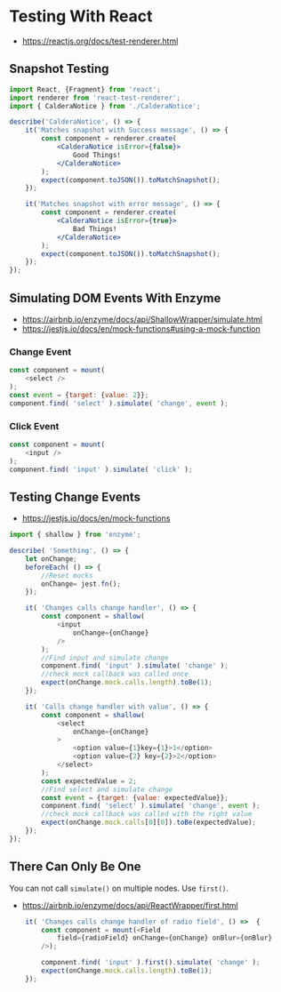 
# Testing With React


* https://reactjs.org/docs/test-renderer.html



## Snapshot Testing


```jsx
import React, {Fragment} from 'react';
import renderer from 'react-test-renderer';
import { CalderaNotice } from './CalderaNotice';

describe('CalderaNotice', () => {
	it('Matches snapshot with Success message', () => {
		const component = renderer.create(
			<CalderaNotice isError={false}>
				Good Things!
			</CalderaNotice>
		);
		expect(component.toJSON()).toMatchSnapshot();
	});

	it('Matches snapshot with error message', () => {
		const component = renderer.create(
			<CalderaNotice isError={true}>
				Bad Things!
			</CalderaNotice>
		);
		expect(component.toJSON()).toMatchSnapshot();
	});
});

```

## Simulating DOM Events With Enzyme
* https://airbnb.io/enzyme/docs/api/ShallowWrapper/simulate.html
* https://jestjs.io/docs/en/mock-functions#using-a-mock-function
### Change Event
```js
const component = mount(
    <select />
);
const event = {target: {value: 2}};
component.find( 'select' ).simulate( 'change', event );
```
### Click Event
```js
const component = mount(
    <input />
);
component.find( 'input' ).simulate( 'click' );
```

## Testing Change Events
* https://jestjs.io/docs/en/mock-functions

```js
import { shallow } from 'enzyme';

describe( 'Something', () => {
	let onChange;
	beforeEach( () => {
		//Reset mocks
		onChange= jest.fn();
	});

	it( 'Changes calls change handler', () => {
		const component = shallow(
			<input
				onChange={onChange}
			/>
		);
		//Find input and simulate change
		component.find( 'input' ).simulate( 'change' );
		//check mock callback was called once
		expect(onChange.mock.calls.length).toBe(1);
	});

	it( 'Calls change handler with value', () => {
		const component = shallow(
			<select
				onChange={onChange}
			>
				<option value={1}key={1}>1</option>
				<option value={2} key={2}>2</option>
			</select>
		);
		const expectedValue = 2;
		//Find select and simulate change
		const event = {target: {value: expectedValue}};
		component.find( 'select' ).simulate( 'change', event );
		//check mock callback was called with the right value
		expect(onChange.mock.calls[0][0]).toBe(expectedValue);
	});
});


```

## There Can Only Be One
You can not call `simulate()` on multiple nodes. Use `first()`.

* https://airbnb.io/enzyme/docs/api/ReactWrapper/first.html

```js
	it( 'Changes calls change handler of radio field', () =>  {
		const component = mount(<Field
			field={radioField} onChange={onChange} onBlur={onBlur}
		/>);

		component.find( 'input' ).first().simulate( 'change' );
		expect(onChange.mock.calls.length).toBe(1);
	});
```
